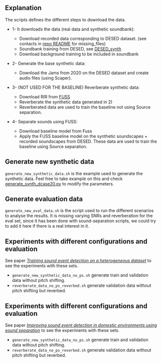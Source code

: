 ## Explanation

The scripts defines the different steps to download the data.

- 1- It downloads the data (real data and synthetic soundbank):
	- Download recorded data corresponding to DESED dataset. (see contacts in [repo README][readme_repo] for missing_files)
	- Soundbank training from DESED, see [DESED_synth][desed_synth]
	- Download background training to be included in soundbank

- 2- Generate the base synthetic data:
	- Download the Jams from 2020 on the DESED dataset and create audio files (using Scaper).

- 3- (NOT USED FOR THE BASELINE) Reverberate synthetic data:
	- Download RIR from [FUSS]
	- Reverberate the synthetic data generated in 2)
	- Reverberated data are used to train the baseline not using Source separation.

- 4- Separate sounds using FUSS:
	- Download baseline model from Fuss
	- Apply the FUSS baseline model on the synthetic soundscapes + recorded soundscapes from DESED.
These data are used to train the baseline using Source separation.


## Generate new synthetic data

`generate_new_synthetic_data.sh` is the example used to generate the synthetic data.
Feel free to take example on this and check [generate_synth_dcase20.py] to modify the parameters.

## Generate evaluation data

`generate_new_eval_data.sh` is the script used to run the different scenarios to analyse the results.
It is missing varying SNRs and reverberation for the eval set, since it has been done with sound-separation scripts, 
we could try to add it here if there is a real interest in it. 


## Experiments with different configurations and evaluation
See paper [*Training sound event detection on a heterogeneous dataset*][sed_paper] to see the experiments with these sets.

- `generate_new_synthetic_data_no_ps.sh` generate train and validation data without pitch shifting.
- `reverberate_data_no_ps_reverbed.sh` generate validation data without pitch shifting but reverbed.

## Experiments with different configurations and evaluation
See paper [*Improving sound event detection in domestic environments using sound separation*][ss_sed_paper] 
to see the experiments with these sets.

- `generate_new_synthetic_data_no_ps.sh` generate train and validation data without pitch shifting.
- `reverberate_data_no_ps_reverbed.sh` generate validation data without pitch shifting but reverbed.



[desed_synth]: https://doi.org/10.5281/zenodo.3550598
[FUSS]: https://doi.org/10.5281/zenodo.3694383
[generate_synth_dcase20.py]: (../data_generation/generate_synth_dcase20.py)
[sed_paper]: https://hal.inria.fr/hal-02891665
[ss_sed_paper]: https://hal.inria.fr/hal-02891700

[readme_repo]: ../